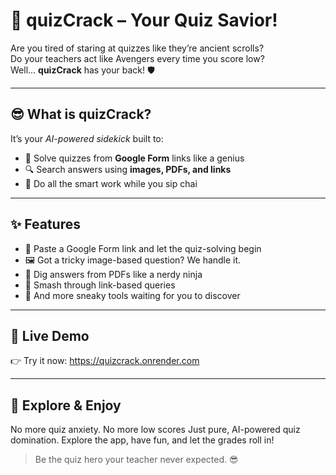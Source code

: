 # 🤯 quizCrack – Your Quiz Savior!

Are you tired of staring at quizzes like they’re ancient scrolls?  
Do your teachers act like Avengers every time you score low?  
Well... **quizCrack** has your back! 🛡️

---

## 😎 What is quizCrack?

It’s your *AI-powered sidekick* built to:
- 🧠 Solve quizzes from **Google Form** links like a genius
- 🔍 Search answers using **images, PDFs, and links**
- 🤖 Do all the smart work while you sip chai

---

## ✨ Features

- 🚀 Paste a Google Form link and let the quiz-solving begin  
- 🖼️ Got a tricky image-based question? We handle it.  
- 📄 Dig answers from PDFs like a nerdy ninja  
- 🔗 Smash through link-based queries  
- 🤫 And more sneaky tools waiting for you to discover

---

## 🔗 Live Demo

👉 Try it now: https://quizcrack.onrender.com

---

## 🎉 Explore & Enjoy

No more quiz anxiety. No more low scores
Just pure, AI-powered quiz domination. 
Explore the app, have fun, and let the grades roll in!

> Be the quiz hero your teacher never expected. 😎
